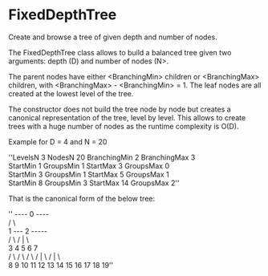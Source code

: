 # FixedDepthTree
Create and browse a tree of given depth and number of nodes.
 
The FixedDepthTree class allows to build a balanced tree given two arguments: depth (D) and number of nodes (N>.

The parent nodes have either \<BranchingMin\> children or \<BranchingMax\> children, with \<BranchingMax\> - \<BranchingMin\> = 1. The leaf nodes are all created at the lowest level of the tree.

The constructor does not build the tree node by node but creates a canonical representation of the tree, level by level. This allows to create trees with a huge number of nodes as the runtime complexity is O(D).

Example for D = 4 and N = 20

''LevelsN 3 NodesN 20 BranchingMin 2 BranchingMax 3\
StartMin 1 GroupsMin 1 StartMax 3 GroupsMax 0\
StartMin 3 GroupsMin 1 StartMax 5 GroupsMax 1\
StartMin 8 GroupsMin 3 StartMax 14 GroupsMax 2''

That is the canonical form of the below tree:

''        ---- 0 ----\
      /             \\\
     1           --- 2 -----\
   /   \\       /     |       \\\
  3     4     5      6        7\
/  \  /  \  /  \  /  |  \  /  |  \\\
8  9 10 11 12 13 14 15 16 17 18 19''
